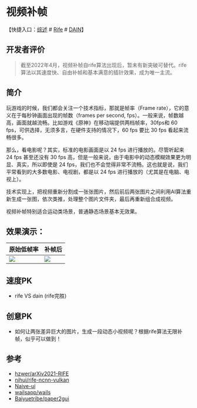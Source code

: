 # 视频补帧

【快捷入口：[综述](readme.md) # [Rife](rife-gui.md) # [DAIN](dain-gui.md)】

## 开发者评价
> 截至2022年4月，视频补帧自rife算法出现后，暂未有新突破可替代。rife算法以其速度快、自由补帧和基本满意的插针效果，成为唯一主流。
## 简介

玩游戏的时候，我们都会关注一个技术指标，那就是帧率（Frame rate），它的意义在于每秒钟画面出现的帧数（frames per second, fps）。一般来说，帧数越高，画面就越流畅。比如游戏《原神》在移动端提供两档帧率，30fps和 60 fps，可供选择，无须多言，在硬件支持的情况下，60 fps 要比 30 fps 看起来流畅很多。

那么，看电影呢？其实，标准的电影画面是以 24 fps 进行播放的。尽管听起来 24 fps 甚至还没有 30 fps 高，但是一般来说，由于电影中的动态模糊效果更为明显、真实，所以即使是 24 fps，我们也不会觉得非常不流畅。这也就是说，我们平常看到的大多数电影、电视剧，都是以 24 fps 进行播放的（尤其是在电脑、电视上）。

技术实现上，把视频重新分割成一张张图片，然后前后两张图片之间利用AI算法重新生成一张图，依次类推，处理整个图片文件夹，最后再重新组合成视频。


视频补帧特别适合运动类场景，普通静态场景基本无效果。

## 效果演示：

| 原始低帧率                       | 补帧后                           |
| -------------------------------- | -------------------------------- |
| ![](../docs/video/guailing0.gif) | ![](../docs/video/guailing1.gif) |

## 速度PK

- rife VS dain (rife完胜)

## 创意PK

- 如何让两张差异巨大的图片，生成一段动态小视频呢？根据rife算法无限补帧，似乎可以做到！

## 参考

- [hzwer/arXiv2021-RIFE](https://github.com/hzwer/arXiv2021-RIFE)
- [nihui/rife-ncnn-vulkan](https://github.com/nihui/rife-ncnn-vulkan)
- [Naive-ui](https://www.naiveui.com/zh-CN/os-theme)
- [wailsapp/wails](https://github.com/wailsapp/wails)
- [Baiyuetribe/paper2gui](https://github.com/Baiyuetribe/paper2gui)